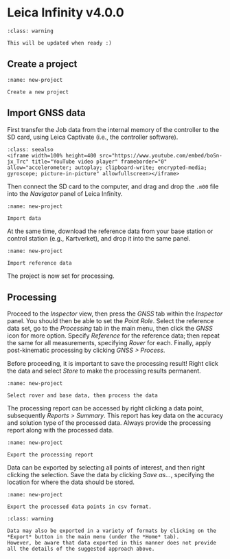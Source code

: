 # Leica Infinity v4.0.0

```{admonition} Work in progress
:class: warning

This will be updated when ready :)
```

## Create a project

```{figure} assets/Leica_Infinity_New_Project.gif
:name: new-project

Create a new project
```

## Import GNSS data

First transfer the Job data from the internal memory of the controller to the SD card, using Leica Captivate (i.e., the controller software).

```{admonition} Available through YouTube.
:class: seealso
<iframe width=100% height=400 src="https://www.youtube.com/embed/boSn-jx_Trc" title="YouTube video player" frameborder="0" allow="accelerometer; autoplay; clipboard-write; encrypted-media; gyroscope; picture-in-picture" allowfullscreen></iframe>
```

Then connect the SD card to the computer, and drag and drop the `.m00` file into the *Navigator* panel of Leica Infinity.

```{figure} assets/Leica_Infinity_Project_Data.gif
:name: new-project

Import data
```

At the same time, download the reference data from your base station or control station (e.g., Kartverket), and drop it into the same panel.


```{figure} assets/Leica_Infinity_Reference_Data.gif
:name: new-project

Import reference data
```

The project is now set for processing.

## Processing

Proceed to the *Inspector* view, then press the *GNSS* tab within the *Inspector* panel.
You should then be able to set the *Point Role*.
Select the reference data set, go to the *Processing* tab in the main menu, then click the *GNSS* icon for more option.
Specify *Reference* for the reference data; then repeat the same for all measurements, specifying *Rover* for each.
Finally, apply post-kinematic processing by clicking *GNSS > Process*.

Before proceeding, it is important to save the processing result!
Right click the data and select *Store* to make the processing results permanent.

```{figure} assets/Leica_Infinity_Processing.gif
:name: new-project

Select rover and base data, then process the data
```

The processing report can be accessed by right clicking a data point, subsequently *Reports > Summary*.
This report has key data on the accuracy and solution type of the processed data.
Always provide the processing report along with the processed data.

```{figure} assets/Leica_Infinity_Processing_Report.gif
:name: new-project

Export the processing report
```

Data can be exported by selecting all points of interest, and then right clicking the selection.
Save the data by clicking *Save as...*, specifying the location for where the data should be stored.

```{figure} assets/Leica_Infinity_Processing_Export.gif
:name: new-project

Export the processed data points in csv format.
```

```{admonition} Using the *Export* button
:class: warning

Data may also be exported in a variety of formats by clicking on the *Export* button in the main menu (under the *Home* tab).
However, be aware that data exported in this manner does not provide all the details of the suggested approach above.
```
